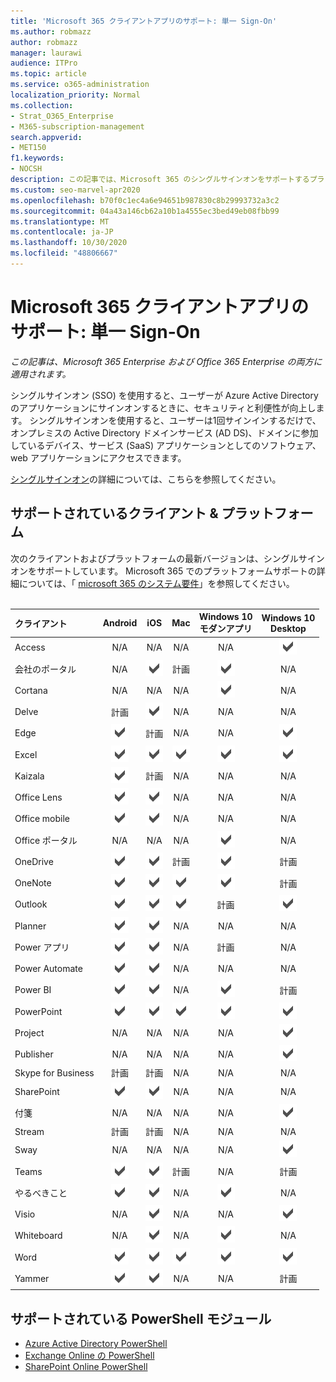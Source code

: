 ```yaml
---
title: 'Microsoft 365 クライアントアプリのサポート: 単一 Sign-On'
ms.author: robmazz
author: robmazz
manager: laurawi
audience: ITPro
ms.topic: article
ms.service: o365-administration
localization_priority: Normal
ms.collection:
- Strat_O365_Enterprise
- M365-subscription-management
search.appverid:
- MET150
f1.keywords:
- NOCSH
description: この記事では、Microsoft 365 のシングルサインオンをサポートするプラットフォーム、クライアント、および PowerShell モジュールについて説明します。
ms.custom: seo-marvel-apr2020
ms.openlocfilehash: b70f0c1ec4a6e94651b987830c8b29993732a3c2
ms.sourcegitcommit: 04a43a146cb62a10b1a4555ec3bed49eb08fbb99
ms.translationtype: MT
ms.contentlocale: ja-JP
ms.lasthandoff: 10/30/2020
ms.locfileid: "48806667"
---
```

# <a name="microsoft-365-client-app-support-single-sign-on"></a>Microsoft 365 クライアントアプリのサポート: 単一 Sign-On

*この記事は、Microsoft 365 Enterprise および Office 365 Enterprise の両方に適用されます。*

シングルサインオン (SSO) を使用すると、ユーザーが Azure Active Directory のアプリケーションにサインオンするときに、セキュリティと利便性が向上します。 シングルサインオンを使用すると、ユーザーは1回サインインするだけで、オンプレミスの Active Directory ドメインサービス (AD DS)、ドメインに参加しているデバイス、サービス (SaaS) アプリケーションとしてのソフトウェア、web アプリケーションにアクセスできます。

[シングルサインオン](https://docs.microsoft.com/azure/active-directory/manage-apps/what-is-single-sign-on)の詳細については、こちらを参照してください。

## <a name="supported-clients--platforms"></a>サポートされているクライアント & プラットフォーム

次のクライアントおよびプラットフォームの最新バージョンは、シングルサインオンをサポートしています。 Microsoft 365 でのプラットフォームサポートの詳細については、「 [microsoft 365 のシステム要件](https://products.office.com/office-system-requirements)」を参照してください。
<br>
<br>

| クライアント | Android | iOS | Mac| Windows 10 <br> モダンアプリ| Windows 10 <br> Desktop |
|:---|:---:|:---:|:---:|:---:|:---:|
| Access | N/A | N/A | N/A | N/A | ![サポート](../media/check-mark.png) |
| 会社のポータル | N/A | ![サポート](../media/check-mark.png) | 計画 | ![サポート](../media/check-mark.png) | N/A |
| Cortana | N/A | N/A | N/A | ![サポート](../media/check-mark.png) | N/A |
| Delve | 計画 | ![サポート](../media/check-mark.png) | N/A | N/A | N/A |
| Edge | ![サポート](../media/check-mark.png) | 計画 | N/A | N/A | ![サポート](../media/check-mark.png) |
| Excel | ![サポート](../media/check-mark.png) | ![サポート](../media/check-mark.png) | ![サポート](../media/check-mark.png) | ![サポート](../media/check-mark.png) | ![サポート](../media/check-mark.png) |
| Kaizala | ![サポート](../media/check-mark.png) | 計画 | N/A | N/A | N/A |
| Office Lens| ![サポート](../media/check-mark.png) | ![サポート](../media/check-mark.png) | N/A | N/A | N/A |
| Office mobile | ![サポート](../media/check-mark.png) | ![サポート](../media/check-mark.png) | N/A | N/A | N/A |
| Office ポータル | N/A | N/A | N/A | ![サポート](../media/check-mark.png) | N/A |
| OneDrive | ![サポート](../media/check-mark.png) | ![サポート](../media/check-mark.png) | 計画 | ![サポート](../media/check-mark.png) | 計画 |
| OneNote | ![サポート](../media/check-mark.png) | ![サポート](../media/check-mark.png) | ![サポート](../media/check-mark.png) | ![サポート](../media/check-mark.png) | 計画 |
| Outlook | ![サポート](../media/check-mark.png) | ![サポート](../media/check-mark.png) | ![サポート](../media/check-mark.png) | 計画 | ![サポート](../media/check-mark.png) |
| Planner | ![サポート](../media/check-mark.png) | ![サポート](../media/check-mark.png) | N/A | N/A | N/A |
| Power アプリ | ![サポート](../media/check-mark.png) | ![サポート](../media/check-mark.png) | N/A | 計画 | N/A |
| Power Automate | ![サポート](../media/check-mark.png) | ![サポート](../media/check-mark.png) | N/A | N/A | N/A |
| Power BI | ![サポート](../media/check-mark.png) | ![サポート](../media/check-mark.png) | N/A | ![サポート](../media/check-mark.png) | 計画 |
| PowerPoint | ![サポート](../media/check-mark.png) | ![サポート](../media/check-mark.png) | ![サポート](../media/check-mark.png) | ![サポート](../media/check-mark.png) | ![サポート](../media/check-mark.png) |
| Project | N/A | N/A | N/A | N/A | ![サポート](../media/check-mark.png) |
| Publisher | N/A | N/A | N/A | N/A | ![サポート](../media/check-mark.png) |
| Skype for Business | 計画 | 計画 | N/A | N/A | N/A |
| SharePoint | ![サポート](../media/check-mark.png) | ![サポート](../media/check-mark.png) | N/A | N/A | N/A |
| 付箋 | N/A | N/A | N/A | N/A | ![サポート](../media/check-mark.png) |
| Stream | 計画 | 計画 | N/A | N/A | N/A |
| Sway | N/A | N/A | N/A | N/A | ![サポート](../media/check-mark.png) |
| Teams | ![サポート](../media/check-mark.png) | ![サポート](../media/check-mark.png) | 計画 | N/A | 計画 |
| やるべきこと | ![サポート](../media/check-mark.png) | ![サポート](../media/check-mark.png) | N/A | ![サポート](../media/check-mark.png) | N/A |
| Visio | N/A | ![サポート](../media/check-mark.png) | N/A | N/A | ![サポート](../media/check-mark.png) |
| Whiteboard | N/A | ![サポート](../media/check-mark.png) | N/A | ![サポート](../media/check-mark.png) | N/A |
| Word | ![サポート](../media/check-mark.png) | ![サポート](../media/check-mark.png) | ![サポート](../media/check-mark.png) | ![サポート](../media/check-mark.png) | ![サポート](../media/check-mark.png) |
| Yammer | ![サポート](../media/check-mark.png) | ![サポート](../media/check-mark.png) | N/A | N/A | 計画 |

## <a name="supported-powershell-modules"></a>サポートされている PowerShell モジュール

- [Azure Active Directory PowerShell](https://docs.microsoft.com/powershell/azure/active-directory/overview?view=azureadps-2.0)
- [Exchange Online の PowerShell](https://docs.microsoft.com/powershell/exchange/exchange-online-powershell)
- [SharePoint Online PowerShell](https://docs.microsoft.com/powershell/sharepoint/sharepoint-online/connect-sharepoint-online)
